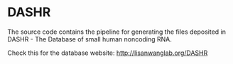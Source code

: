# DASHR
The source code contains the pipeline for generating the files deposited in DASHR - The Database of small human noncoding RNA. 

Check this for the database website: http://lisanwanglab.org/DASHR

